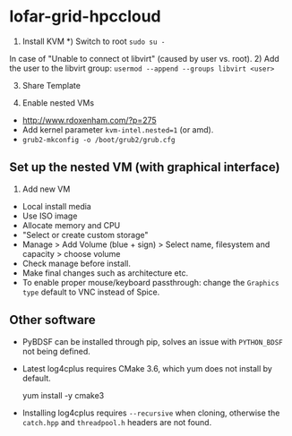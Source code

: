 # lofar-grid-hpccloud

1) Install KVM
*) Switch to root
`sudo su -`

In case of "Unable to connect ot libvirt" (caused by user vs. root).
2) Add the user to the libvirt group:
`usermod --append --groups libvirt <user>`

3) Share Template

4) Enable nested VMs
- http://www.rdoxenham.com/?p=275
- Add kernel parameter `kvm-intel.nested=1` (or amd).
- `grub2-mkconfig -o /boot/grub2/grub.cfg`

Set up the nested VM (with graphical interface)
----------------------------------------
1) Add new VM
- Local install media
- Use ISO image
- Allocate memory and CPU
- "Select or create custom storage"
- Manage > Add Volume (blue + sign) > Select name, filesystem and capacity > choose volume
- Check manage before install.
- Make final changes such as architecture etc.
- To enable proper mouse/keyboard passthrough: change the `Graphics type` default to VNC instead of Spice.

Other software
--------------
- PyBDSF can be installed through pip, solves an issue with `PYTHON_BDSF` not being defined.
- Latest log4cplus requires CMake 3.6, which yum does not install by default.

    yum install -y cmake3
    
- Installing log4cplus requires `--recursive` when cloning, otherwise the `catch.hpp` and `threadpool.h` headers are not found.

    
